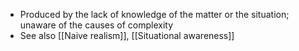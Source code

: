 - Produced by the lack of knowledge of the matter or the situation; unaware of the causes of complexity
- See also [[Naive realism]], [[Situational awareness]]